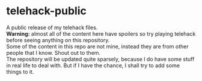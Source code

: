 # telehack-public
A public release of my telehack files. <br>
**Warning:** almost all of the content here have spoilers so try playing telehack before seeing anything on this repository. <br>
Some of the content in this repo are not mine, instead they are from other people that I know. Shout out to them. <br>
The repository will be updated quite sparsely, because I do have some stuff in real life to deal with. But if I have the chance, I shall try to add some things to it. <br>

